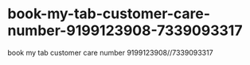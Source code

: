 # book-my-tab-customer-care-number-9199123908-7339093317
book my tab customer care number 9199123908//7339093317
